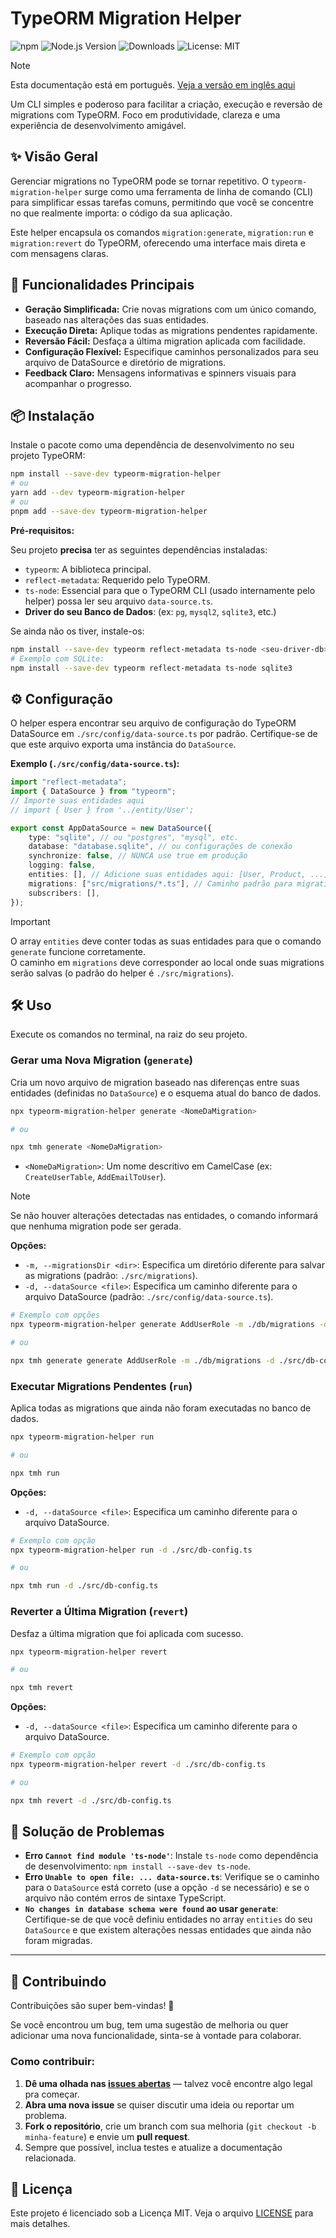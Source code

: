 # TypeORM Migration Helper

![npm](https://img.shields.io/npm/v/typeorm-migration-helper?style=flat-square)
![Node.js Version](https://img.shields.io/node/v/typeorm-migration-helper?style=flat-square)
![Downloads](https://img.shields.io/npm/dt/typeorm-migration-helper)
![License: MIT](https://img.shields.io/badge/License-MIT-yellow.svg?style=flat-square)

> [!NOTE]  
> Esta documentação está em português. [Veja a versão em inglês aqui](./README-en.md) 

Um CLI simples e poderoso para facilitar a criação, execução e reversão de migrations com TypeORM. Foco em produtividade, clareza e uma experiência de desenvolvimento amigável.

## ✨ Visão Geral

Gerenciar migrations no TypeORM pode se tornar repetitivo. O `typeorm-migration-helper` surge como uma ferramenta de linha de comando (CLI) para simplificar essas tarefas comuns, permitindo que você se concentre no que realmente importa: o código da sua aplicação.

Este helper encapsula os comandos `migration:generate`, `migration:run` e `migration:revert` do TypeORM, oferecendo uma interface mais direta e com mensagens claras.

## 🚀 Funcionalidades Principais

*   **Geração Simplificada:** Crie novas migrations com um único comando, baseado nas alterações das suas entidades.
*   **Execução Direta:** Aplique todas as migrations pendentes rapidamente.
*   **Reversão Fácil:** Desfaça a última migration aplicada com facilidade.
*   **Configuração Flexível:** Especifique caminhos personalizados para seu arquivo de DataSource e diretório de migrations.
*   **Feedback Claro:** Mensagens informativas e spinners visuais para acompanhar o progresso.

## 📦 Instalação

Instale o pacote como uma dependência de desenvolvimento no seu projeto TypeORM:

```bash
npm install --save-dev typeorm-migration-helper
# ou
yarn add --dev typeorm-migration-helper
# ou
pnpm add --save-dev typeorm-migration-helper
```

**Pré-requisitos:**

Seu projeto **precisa** ter as seguintes dependências instaladas:

*   `typeorm`: A biblioteca principal.
*   `reflect-metadata`: Requerido pelo TypeORM.
*   `ts-node`: Essencial para que o TypeORM CLI (usado internamente pelo helper) possa ler seu arquivo `data-source.ts`.
*   **Driver do seu Banco de Dados**: (ex: `pg`, `mysql2`, `sqlite3`, etc.)

Se ainda não os tiver, instale-os:

```bash
npm install --save-dev typeorm reflect-metadata ts-node <seu-driver-db>
# Exemplo com SQLite:
npm install --save-dev typeorm reflect-metadata ts-node sqlite3
```

## ⚙️ Configuração

O helper espera encontrar seu arquivo de configuração do TypeORM DataSource em `./src/config/data-source.ts` por padrão. Certifique-se de que este arquivo exporta uma instância do `DataSource`.

**Exemplo (`./src/config/data-source.ts`):**

```typescript
import "reflect-metadata";
import { DataSource } from "typeorm";
// Importe suas entidades aqui
// import { User } from '../entity/User';

export const AppDataSource = new DataSource({
    type: "sqlite", // ou "postgres", "mysql", etc.
    database: "database.sqlite", // ou configurações de conexão
    synchronize: false, // NUNCA use true em produção
    logging: false,
    entities: [], // Adicione suas entidades aqui: [User, Product, ...]
    migrations: ["src/migrations/*.ts"], // Caminho padrão para migrations
    subscribers: [],
});
```

> [!IMPORTANT]
> O array `entities` deve conter todas as suas entidades para que o comando `generate` funcione corretamente.   
> O caminho em `migrations` deve corresponder ao local onde suas migrations serão salvas (o padrão do helper é `./src/migrations`).

## 🛠️ Uso

Execute os comandos no terminal, na raiz do seu projeto.

### Gerar uma Nova Migration (`generate`)

Cria um novo arquivo de migration baseado nas diferenças entre suas entidades (definidas no `DataSource`) e o esquema atual do banco de dados.

```bash
npx typeorm-migration-helper generate <NomeDaMigration>

# ou

npx tmh generate <NomeDaMigration>
```

* `<NomeDaMigration>`: Um nome descritivo em CamelCase (ex: `CreateUserTable`, `AddEmailToUser`).

> [!NOTE]
> Se não houver alterações detectadas nas entidades, o comando informará que nenhuma migration pode ser gerada.

**Opções:**

*   `-m, --migrationsDir <dir>`: Especifica um diretório diferente para salvar as migrations (padrão: `./src/migrations`).
*   `-d, --dataSource <file>`: Especifica um caminho diferente para o arquivo DataSource (padrão: `./src/config/data-source.ts`).

```bash
# Exemplo com opções
npx typeorm-migration-helper generate AddUserRole -m ./db/migrations -d ./src/db-config.ts

# ou

npx tmh generate generate AddUserRole -m ./db/migrations -d ./src/db-config.ts
```

### Executar Migrations Pendentes (`run`)

Aplica todas as migrations que ainda não foram executadas no banco de dados.

```bash
npx typeorm-migration-helper run

# ou

npx tmh run
```

**Opções:**

*   `-d, --dataSource <file>`: Especifica um caminho diferente para o arquivo DataSource.

```bash
# Exemplo com opção
npx typeorm-migration-helper run -d ./src/db-config.ts

# ou

npx tmh run -d ./src/db-config.ts
```

### Reverter a Última Migration (`revert`)

Desfaz a última migration que foi aplicada com sucesso.

```bash
npx typeorm-migration-helper revert

# ou

npx tmh revert
```

**Opções:**

*   `-d, --dataSource <file>`: Especifica um caminho diferente para o arquivo DataSource.

```bash
# Exemplo com opção
npx typeorm-migration-helper revert -d ./src/db-config.ts

# ou

npx tmh revert -d ./src/db-config.ts
```

## 🤔 Solução de Problemas

*   **Erro `Cannot find module 'ts-node'`**: Instale `ts-node` como dependência de desenvolvimento: `npm install --save-dev ts-node`.
*   **Erro `Unable to open file: ... data-source.ts`**: Verifique se o caminho para o `DataSource` está correto (use a opção `-d` se necessário) e se o arquivo não contém erros de sintaxe TypeScript.
*   **`No changes in database schema were found` ao usar `generate`**: Certifique-se de que você definiu entidades no array `entities` do seu `DataSource` e que existem alterações nessas entidades que ainda não foram migradas.

---

## 🤝 Contribuindo

Contribuições são super bem-vindas! 🚀

Se você encontrou um bug, tem uma sugestão de melhoria ou quer adicionar uma nova funcionalidade, sinta-se à vontade para colaborar.

### Como contribuir:

1. **Dê uma olhada nas [issues abertas](https://github.com/dhDSouza/typeorm-migration-helper/issues)** — talvez você encontre algo legal pra começar.
2. **Abra uma nova issue** se quiser discutir uma ideia ou reportar um problema.
3. **Fork o repositório**, crie um branch com sua melhoria (`git checkout -b minha-feature`) e envie um **pull request**.
4. Sempre que possível, inclua testes e atualize a documentação relacionada.

## 📄 Licença

Este projeto é licenciado sob a Licença MIT. Veja o arquivo [LICENSE](LICENSE) para mais detalhes.

